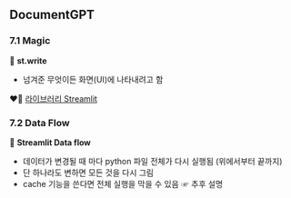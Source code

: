 ## DocumentGPT

### 7.1 Magic

📍 **st.write**

- 넘겨준 무엇이든 화면(UI)에 나타내려고 함

❤️‍🔥 [라이브러리 Streamlit](https://docs.streamlit.io/develop/api-reference)

### 7.2 Data Flow

📍 **Streamlit Data flow**

- 데이터가 변경될 때 마다 python 파일 전체가 다시 실행됨 (위에서부터 끝까지)
- 단 하나라도 변하면 모든 것을 다시 그림
- cache 기능을 쓴다면 전체 실행을 막을 수 있음 ☞ 추후 설명

